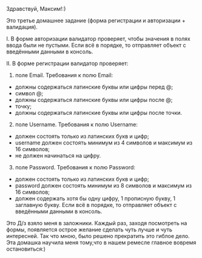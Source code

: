 Здравствуй, Максим!:)

Это третье домашнее задание (форма регистрации и авторизации + валидация).

I. В форме авторизации валидатор проверяет, чтобы значения в полях ввода были не пустыми. Если всё в порядке, то отправляет объект с введёнными данными в консоль.

II. В форме регистрации валидатор проверяет:
1) поле Email. Требования к полю Email:
- должны содержаться латинские буквы или цифры перед @;
- символ @;
- должны содержаться латинские буквы или цифры после @;
- точку;
- должны содержаться латинские буквы или цифры после точки.

2) поле Username. Требования к полю Username:
- должен состоять только из латинских букв и цифр;
- username должен состоять минимум из 4 символов и максимум из 16 символов;
- не должен начинаться на цифру.

3) поле Password. Требования к полю Password:
- должен состоять только из латинских букв и цифр;
- password должен состоять минимум из 8 символов и максимум из 16 символов;
- должен содержать хотя бы одну цифру, 1 прописную букву, 1 заглавную букву.
Если всё в порядке, то отправляет объект с введёнными данными в консоль.

Это Д/з взяло меня в заложники. Каждый раз, заходя посмотреть на формы, появляется острое желание сделать чуть лучше и чуть интересней. Так что мною, было решено прекратить это гиблое дело. Эта домашка научила меня тому,что в нашем ремесле главное вовремя остановиться:)